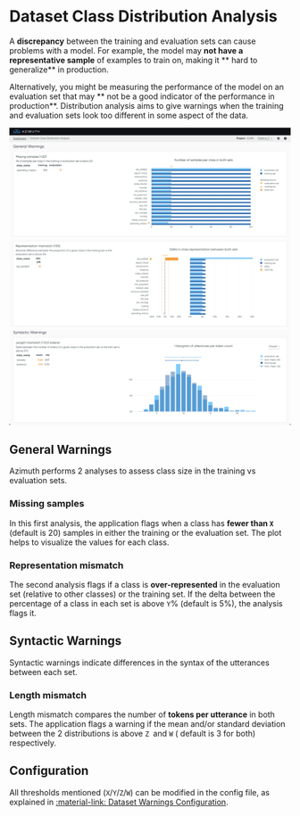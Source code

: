 # Dataset Class Distribution Analysis

A **discrepancy** between the training and evaluation sets can cause problems with a model. For
example, the model may **not have a representative sample** of examples to train on, making it **
hard to generalize**
in production.

Alternatively, you might be measuring the performance of the model on an evaluation set that may **
not be a good indicator of the performance in production**. Distribution analysis aims to give
warnings when the training and evaluation sets look too different in some aspect of the data.

![](../_static/images/dataset-class-distribution-analysis/dataset-warnings-1.png)
![](../_static/images/dataset-class-distribution-analysis/dataset-warnings-2.png)
![](../_static/images/dataset-class-distribution-analysis/dataset-warnings-3.png)

## General Warnings

Azimuth performs 2 analyses to assess class size in the training vs evaluation sets.

### Missing samples

In this first analysis, the application flags when a class has **fewer than `X`** (default is 20)
samples in either the training or the evaluation set. The plot helps to visualize the values for
each class.

### Representation mismatch

The second analysis flags if a class is **over-represented** in the evaluation set (relative to
other classes) or the training set. If the delta between the percentage of a class in each set is
above `Y`% (default is 5%), the analysis flags it.

## Syntactic Warnings

Syntactic warnings indicate differences in the syntax of the utterances between each set.

### Length mismatch

Length mismatch compares the number of **tokens per utterance** in both sets. The application flags
a warning if the mean and/or standard deviation between the 2 distributions is above `Z `and `W` (
default is 3 for both) respectively.

## Configuration

All thresholds mentioned (`X`/`Y`/`Z`/`W`) can be modified in the config file, as explained
in [:material-link: Dataset Warnings Configuration](../reference/configuration/analyses/dataset_warnings.md).
